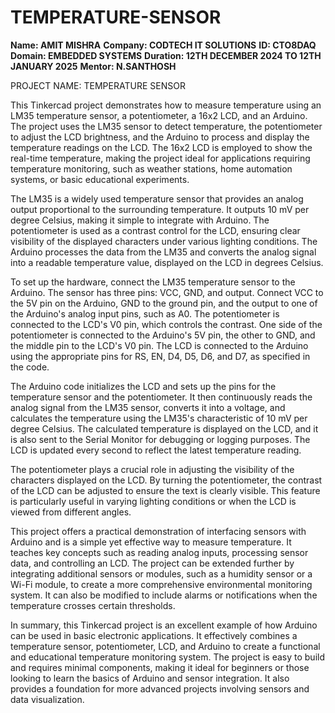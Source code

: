 # TEMPERATURE-SENSOR
**Name: AMIT MISHRA** 
**Company: CODTECH IT SOLUTIONS**
**ID: CTO8DAQ**
**Domain: EMBEDDED SYSTEMS**
**Duration: 12TH DECEMBER 2024 TO 12TH JANUARY 2025**
**Mentor: N.SANTHOSH**

PROJECT NAME: TEMPERATURE SENSOR

This Tinkercad project demonstrates how to measure temperature using an LM35 temperature sensor, a potentiometer, a 16x2 LCD, and an Arduino. The project uses the LM35 sensor to detect temperature, the potentiometer to adjust the LCD brightness, and the Arduino to process and display the temperature readings on the LCD. The 16x2 LCD is employed to show the real-time temperature, making the project ideal for applications requiring temperature monitoring, such as weather stations, home automation systems, or basic educational experiments.

The LM35 is a widely used temperature sensor that provides an analog output proportional to the surrounding temperature. It outputs 10 mV per degree Celsius, making it simple to integrate with Arduino. The potentiometer is used as a contrast control for the LCD, ensuring clear visibility of the displayed characters under various lighting conditions. The Arduino processes the data from the LM35 and converts the analog signal into a readable temperature value, displayed on the LCD in degrees Celsius.

To set up the hardware, connect the LM35 temperature sensor to the Arduino. The sensor has three pins: VCC, GND, and output. Connect VCC to the 5V pin on the Arduino, GND to the ground pin, and the output to one of the Arduino's analog input pins, such as A0. The potentiometer is connected to the LCD's V0 pin, which controls the contrast. One side of the potentiometer is connected to the Arduino's 5V pin, the other to GND, and the middle pin to the LCD's V0 pin. The LCD is connected to the Arduino using the appropriate pins for RS, EN, D4, D5, D6, and D7, as specified in the code.

The Arduino code initializes the LCD and sets up the pins for the temperature sensor and the potentiometer. It then continuously reads the analog signal from the LM35 sensor, converts it into a voltage, and calculates the temperature using the LM35's characteristic of 10 mV per degree Celsius. The calculated temperature is displayed on the LCD, and it is also sent to the Serial Monitor for debugging or logging purposes. The LCD is updated every second to reflect the latest temperature reading.

The potentiometer plays a crucial role in adjusting the visibility of the characters displayed on the LCD. By turning the potentiometer, the contrast of the LCD can be adjusted to ensure the text is clearly visible. This feature is particularly useful in varying lighting conditions or when the LCD is viewed from different angles.

This project offers a practical demonstration of interfacing sensors with Arduino and is a simple yet effective way to measure temperature. It teaches key concepts such as reading analog inputs, processing sensor data, and controlling an LCD. The project can be extended further by integrating additional sensors or modules, such as a humidity sensor or a Wi-Fi module, to create a more comprehensive environmental monitoring system. It can also be modified to include alarms or notifications when the temperature crosses certain thresholds.

In summary, this Tinkercad project is an excellent example of how Arduino can be used in basic electronic applications. It effectively combines a temperature sensor, potentiometer, LCD, and Arduino to create a functional and educational temperature monitoring system. The project is easy to build and requires minimal components, making it ideal for beginners or those looking to learn the basics of Arduino and sensor integration. It also provides a foundation for more advanced projects involving sensors and data visualization.
